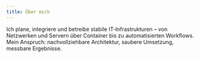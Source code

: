 ```yaml
---
title: Über mich
---
```

Ich plane, integriere und betreibe stabile IT‑Infrastrukturen – von Netzwerken und Servern über Container bis zu automatisierten Workflows. Mein Anspruch: nachvollziehbare Architektur, saubere Umsetzung, messbare Ergebnisse.
